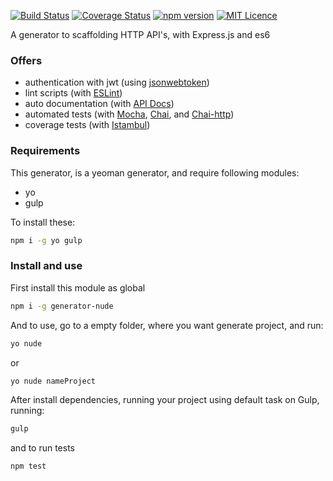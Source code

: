 [![Build Status](https://travis-ci.org/darlanmendonca/generator-nude.svg)](https://travis-ci.org/darlanmendonca/generator-nude) 
[![Coverage Status](https://coveralls.io/repos/darlanmendonca/generator-nude/badge.svg?branch=master&service=github)](https://coveralls.io/github/darlanmendonca/generator-nude?branch=master)
[![npm version](https://badge.fury.io/js/generator-nude.svg)](https://badge.fury.io/js/generator-nude)
[![MIT Licence](https://badges.frapsoft.com/os/mit/mit.svg?v=103)](https://opensource.org/licenses/mit-license.php)

A generator to scaffolding HTTP API's, with Express.js and es6

### Offers

- authentication with jwt (using [jsonwebtoken](https://www.npmjs.com/package/jsonwebtoken))
- lint scripts (with [ESLint](http://eslint.org/))
- auto documentation (with [API Docs](http://apidocjs.com/))
- automated tests (with [Mocha](https://mochajs.org/), [Chai](http://chaijs.com/), and [Chai-http](http://chaijs.com/plugins/chai-http/))
- coverage tests (with [Istambul](https://gotwarlost.github.io/istanbul/))


### Requirements
This generator, is a yeoman generator, and require following modules:

- yo
- gulp

To install these:
```sh
npm i -g yo gulp
```

### Install and use

First install this module as global
```sh
npm i -g generator-nude
```

And to use, go to a empty folder, where you want generate project, and run:
```sh
yo nude
```
or
```sh
yo nude nameProject
```

After install dependencies, running your project using default task on Gulp, running:

```sh
gulp
```

and to run tests

```sh
npm test
```
